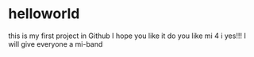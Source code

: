 # helloworld
this is my first project in Github
I hope you like it
do you like mi 4 i 
yes!!!
I will give everyone a mi-band
